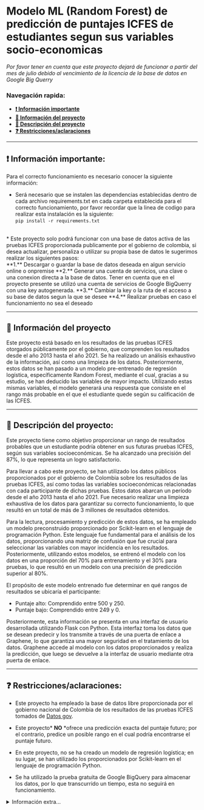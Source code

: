 # Modelo ML (Random Forest) de predicción de puntajes ICFES de estudiantes segun sus variables socio-economicas 

*Por favor tener en cuenta que este proyecto dejará de funcionar a partir del mes de julio debido al vencimiento de la licencia de la base de datos en Google Big Querry*

### Navegación rapida:
* **[:exclamation: Información importante](#exclamation-información-importante)**
* **[:page_facing_up: Información del proyecto](#page_facing_up-información-del-proyecto)**
* **[:pushpin: Descripción del proyecto](#pushpin-descripción-del-proyecto)**
* **[:question: Restricciones/aclaraciones](#question-restriccionesaclaraciones)**
***


## :exclamation: Información importante:
Para el correcto funcionamiento es necesario conocer la siguiente información: <br>
* Será necesario que se instalen las dependencias establecidas dentro de cada archivo requirements.txt en cada carpeta establecida para el correcto funcionamiento, por favor recordar que la linea de codigo para realizar esta instalación es la siguiente:<br>
    `pip install -r requirements.txt`
<br>
* Este proyecto solo podrá funcionar con una base de datos activa de las pruebas ICFES proporcionada publicamente por el gobierno de colombia, si desea actualizar, personaliza o utilizar su propia base de datos le sugerimos realizar los siguientes pasos:<br>
**1.** Descargar o guardar la base de datos deseada en algun servicio online o onpremise
**2.** Generar una cuenta de servicios, una clave o una conexion directa a la base de datos. Tener en cuenta que en el proyecto presente se utilizó una cuenta de servicios de Google BigQuerry con una key autogenerada.
**3.** Cambiar la key o la ruta de el acceso a su base de datos segun la que se desee
**4.** Realizar pruebas en caso el funcionamiento no sea el deseado

***


## :page_facing_up: Información del proyecto
Este proyecto está basado en los resultados de las pruebas ICFES otorgados públicamente por el gobierno, que comprenden los resultados desde el año 2013 hasta el año 2021. Se ha realizado un análisis exhaustivo de la información, así como una limpieza de los datos. Posteriormente, estos datos se han pasado a un modelo pre-entrenado de regresión logística, específicamente Random Forest, mediante el cual, gracias a su estudio, se han deducido las variables de mayor impacto. Utilizando estas mismas variables, el modelo generará una respuesta que consiste en el rango más probable en el que el estudiante quede según su calificación de las ICFES.

***

## :pushpin: Descripción del proyecto:
Este proyecto tiene como objetivo proporcionar un rango de resultados probables que un estudiante podría obtener en sus futuras pruebas ICFES, según sus variables socioeconómicas. Se ha alcanzado una precisión del 87%, lo que representa un logro satisfactorio.

Para llevar a cabo este proyecto, se han utilizado los datos públicos proporcionados por el gobierno de Colombia sobre los resultados de las pruebas ICFES, así como todas las variables socioeconómicas relacionadas con cada participante de dichas pruebas. Estos datos abarcan un período desde el año 2013 hasta el año 2021. Fue necesario realizar una limpieza exhaustiva de los datos para garantizar su correcto funcionamiento, lo que resultó en un total de más de 3 millones de resultados obtenidos.

Para la lectura, procesamiento y predicción de estos datos, se ha empleado un modelo preconstruido proporcionado por Scikit-learn en el lenguaje de programación Python. Este lenguaje fue fundamental para el análisis de los datos, proporcionando una matriz de confusión que fue crucial para seleccionar las variables con mayor incidencia en los resultados. Posteriormente, utilizando estos modelos, se entrenó el modelo con los datos en una proporción del 70% para entrenamiento y el 30% para pruebas, lo que resultó en un modelo con una precisión de predicción superior al 80%.

El propósito de este modelo entrenado fue determinar en qué rangos de resultados se ubicaría el participante:

- Puntaje alto: Comprendido entre 500 y 250.
- Puntaje bajo: Comprendido entre 249 y 0.

Posteriormente, esta información se presenta en una interfaz de usuario desarrollada utilizando Flask con Python. Esta interfaz toma los datos que se desean predecir y los transmite a través de una puerta de enlace a Graphene, lo que garantiza una mayor seguridad en el tratamiento de los datos. Graphene accede al modelo con los datos proporcionados y realiza la predicción, que luego se devuelve a la interfaz de usuario mediante otra puerta de enlace.

***

## :question: Restricciones/aclaraciones:
* Este proyecto ha empleado la base de datos libre proporcionada por el gobierno nacional de Colombia de los resultados de las pruebas ICFES tomados de [Datos gov](https://www.datos.gov.co/).

* Este proyecto* **NO** *ofrece una predicción exacta del puntaje futuro; por el contrario, predice un posible rango en el cual podría encontrarse el puntaje futuro.

* En este proyecto, no se ha creado un modelo de regresión logística; en su lugar, se han utilizado los proporcionados por Scikit-learn en el lenguaje de programación Python.

* Se ha utilizado la prueba gratuita de Google BigQuery para almacenar los datos, por lo que transcurrido un tiempo, esta no seguirá en funcionamiento.

<details>
    <summary>Información extra...</summary>

:shipit: **Integrantes**
* Christian Manga Arrazola
* Nefer Medina Ricaurte
* Natalia Mendoza Acosta

:computer: **Asignatura** <br>
*Minería de datos 202330*

:school_satchel: **Programa académico** <br>
*Ingeniería de sistemas y computación*

:mortar_board: **Institución** <br>
*Universidad del Norte*
</details>

